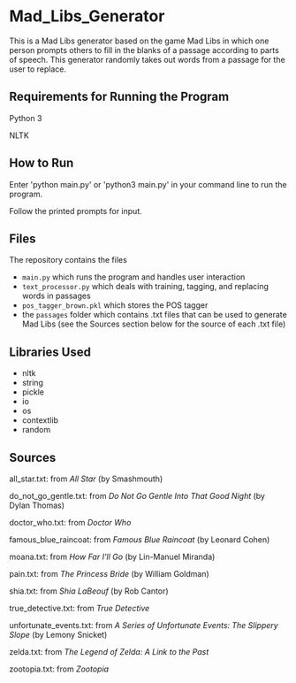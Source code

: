 # Mad_Libs_Generator

This is a Mad Libs generator based on the game Mad Libs in which one person prompts others to fill in the blanks of a 
passage according to parts of speech. This generator randomly takes out words from a passage for the user to replace.

## Requirements for Running the Program
Python 3

NLTK

## How to Run
Enter 'python main.py' or 'python3 main.py' in your command line to run the program.

Follow the printed prompts for input.


## Files
The repository contains the files
* `main.py` which runs the program and handles user interaction
* `text_processor.py` which deals with training, tagging, and replacing words in passages
* `pos_tagger_brown.pkl` which stores the POS tagger
* the `passages` folder which contains .txt files that can be used to generate Mad Libs
(see the Sources section below for the source of each .txt file)


## Libraries Used
* nltk
* string
* pickle
* io
* os
* contextlib
* random

## Sources
all_star.txt: from *All Star* (by Smashmouth)

do_not_go_gentle.txt: from *Do Not Go Gentle Into That Good Night* (by Dylan Thomas)

doctor_who.txt: from *Doctor Who*

famous_blue_raincoat: from *Famous Blue Raincoat* (by Leonard Cohen)

moana.txt: from *How Far I'll Go* (by Lin-Manuel Miranda)

pain.txt: from *The Princess Bride* (by William Goldman)

shia.txt: from *Shia LaBeouf* (by Rob Cantor)

true_detective.txt: from *True Detective*

unfortunate_events.txt: from *A Series of Unfortunate Events: The Slippery Slope* (by Lemony Snicket)

zelda.txt: from *The Legend of Zelda: A Link to the Past*

zootopia.txt: from *Zootopia*